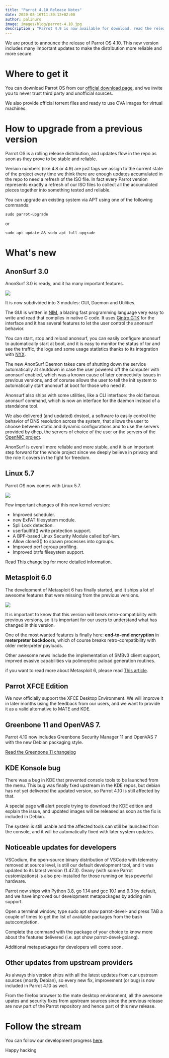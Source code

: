 ```yaml
---
title: "Parrot 4.10 Release Notes"
date: 2020-08-16T11:30:12+02:00
author: palinuro
image: images/blog/parrot-4.10.jpg
description : "Parrot 4.9 is now available for download, read the release notes"
---
```


We are proud to announce the release of Parrot OS 4.10.
This new version includes many important updates to make the distribution more reliable and more secure.

# Where to get it

You can download Parrot OS from our [official download page](https://parrotsec.org/download), and we invite you to never trust third party and unofficial sources.

We also provide official torrent files and ready to use OVA images for virtual machines.

# How to upgrade from a previous version

Parrot OS is a rolling release distribution, and updates flow in the repo as soon as they prove to be stable and reliable.

Version numbers (like 4.8 or 4.9) are just tags we assign to the current state of the project every time we think there are enough updates accumulated in the repo to need a refresh of the ISO file. In fact every Parrot version represents exactly a refresh of our ISO files to collect all the accumulated pieces together into something tested and reliable.

You can upgrade an existing system via APT using one of the following commands:

`sudo parrot-upgrade`

or

`sudo apt update && sudo apt full-upgrade`

# What's new

## AnonSurf 3.0

AnonSurf 3.0 is ready, and it ha many important features.

![](../../images/blog/anonsurf-3.0.jpg)

It is now subdivided into 3 modules: GUI, Daemon and Utilities.

The GUI is written in [NIM](https://nim-lang.org), a blazing fast programming language very easy to write and read that compiles in native C code.
It uses [Gintro GTK](https://nest.parrotsec.org/packages/debian/gintro) for the interface and it has several features to let the user control the anonsurf behavior.

You can start, stop and reload anonsurf, you can easily configure anonsurf to automatically start at boot, and it is easy to monitor the status of tor and see the traffic, the logs and some usage statistics thanks to its integration with [NYX](https://nyx.torproject.org/).

The new AnonSurf Daemon takes care of shutting down the service automatically at shutdown in case the user powered off the computer with anonsurf enabled, which was a known cause of later connectivity issues in previous versions, and of corurse allows the user to tell the init system to automatically start anonsurf at boot for those who need it.

Anonsurf also ships with some utilities, like a CLI interface: the old famous anonsurf command, which is now an interface for the daemon instead of a standalone tool.

We also delivered (and updated) dnstool, a software to easily control the behavior of DNS resolution across the system, that allows the user to choose between static and dynamic configurations and to use the servers provided by dhcp, the servers of choice of the user or the servers of the [OpenNIC project](https://www.opennic.org).

AnonSurf is overall more reliable and more stable, and it is an important step forward for the whole project since we deeply believe in privacy and the role it covers in the fight for freedom.

## Linux 5.7

Parrot OS now comes with Linux 5.7.

![](../../images/blog/linux-5.7.jpg)

Few important changes of this new kernel version:

* Improved scheduler.
* new ExFAT filesystem module.
* Spli Lock detection.
* userfaultfd() write protection support.
* A BPF-based Linux Security Module called bpf-lsm.
* Allow clone3() to spawn processes into cgroups.
* Improved perf cgroup profiling.
* Improved btrfs filesystem support.

Read [This changelog](https://kernelnewbies.org/Linux_5.7) for more detailed information.

## Metasploit 6.0

The development of Metasploit 6 has finally started, and it ships a lot of awesome features that were missing from the previous versions.

![](../../images/blog/metasploit.jpg)

It is important to know that this version will break retro-compatibility with previous versions, so it is important for our users to understand what has changed in this version.

One of the most wanted features is finally here: **end-to-end encryption** in **meterpreter backdoors**, which of course breaks retro-compatibility with older meterpreter payloads.

Other awesome news include the implementation of SMBv3 client support, imprved evasive capabilities via polimorphic paload generation routines.

if you want to read more about Metasploit 6, please read [This article](https://blog.rapid7.com/2020/08/06/metasploit-6-now-under-active-development/).

## Parrot XFCE Edition

We now officially support the XFCE Desktop Environment. We will improve it in later months using the feedback from our users, and we want to provide it as a valid alternative to MATE and KDE.

## Greenbone 11 and OpenVAS 7.

Parrot 4.10 now includes Greenbone Security Manager 11 and OpenVAS 7 with the new Debian packaging style.

[Read the Greenbone 11 changelog](https://community.greenbone.net/t/gvm-11-release/3676)

## KDE Konsole bug

There was a bug in KDE that prevented console tools to be launched from the menu. This bug was finally fxed upstream in the KDE repos, but debian has not yet delivered the updated version, so Parrot 4.10 is still affected by that.

A special page will alert people trying to download the KDE edition and explain the issue, and updated images will be released as soon as the fix is included in Debian.

The system is still usable and the affected tools can still be launched from the console, and it will be automatically fixed with later system updates.

## Noticeable updates for developers

VSCodium, the open-source binary distribution of VSCode with telemetry removed at source level, is still our default development tool, and it was updated to its latest version (1.47.3). Geany (with some Parrot customizations) is also pre-installed for those running on less powerful hardware.

Parrot now ships with Python 3.8, go 1.14 and gcc 10.1 and 9.3 by default, and we have improved our development metapackages by adding nim support.

Open a terminal window, type sudo apt show parrot-devel- and press TAB a couple of times to get the list of available packages from the bash autocompletion.

Complete the command with the package of your choice to know more about the features delivered (i.e. apt show parrot-devel-golang).

Additional metapackages for developers will come soon.



## Other updates from upstream providers

As always this version ships with all the latest updates from our upstream sources (mostly Debian), so every new fix, improvement (or bug) is now included in Parrot 4.10 as well.

From the firefox browser to the mate desktop environment, all the awesome upates and security fixes from upstream sources since the previous release are now part of the Parrot repository and hence part of this new release.


# Follow the stream

You can follow our development progress [here](https://nest.parrotsec.org/org/parrot/-/blob/master/README.md).






Happy hacking
